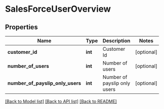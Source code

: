 # SalesForceUserOverview

## Properties
Name | Type | Description | Notes
------------ | ------------- | ------------- | -------------
**customer_id** | **int** | Customer Id | [optional] 
**number_of_users** | **int** | Number of users | [optional] 
**number_of_payslip_only_users** | **int** | Number of payslip only users | [optional] 

[[Back to Model list]](../README.md#documentation-for-models) [[Back to API list]](../README.md#documentation-for-api-endpoints) [[Back to README]](../README.md)


